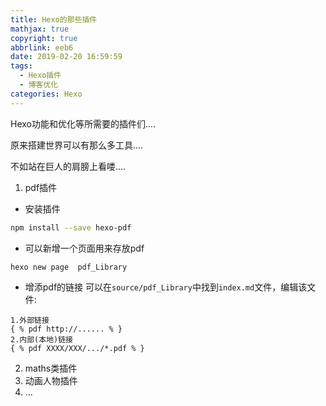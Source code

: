 ```yaml
---
title: Hexo的那些插件
mathjax: true
copyright: true
abbrlink: eeb6
date: 2019-02-20 16:59:59
tags:
  - Hexo插件
  - 博客优化
categories: Hexo
---
```


Hexo功能和优化等所需要的插件们....

原来搭建世界可以有那么多工具....

不如站在巨人的肩膀上看喽....

<!--less-->

1. pdf插件
- 安装插件
``` bash
npm install --save hexo-pdf
```
- 可以新增一个页面用来存放pdf
``` bash
hexo new page  pdf_Library
```
- 增添pdf的链接
可以在`source/pdf_Library`中找到`index.md`文件，编辑该文件:
```
1.外部链接
{ % pdf http://...... % }
2.内部(本地)链接
{ % pdf XXXX/XXX/.../*.pdf % }
```
2. maths类插件
3. 动画人物插件
4. ...